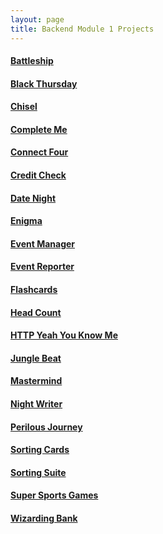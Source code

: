 ```yaml
---
layout: page
title: Backend Module 1 Projects
---
```


#### [Battleship](./battleship)

#### [Black Thursday](./black_thursday)

#### [Chisel](./chisel)

#### [Complete Me](./complete_me)

#### [Connect Four](./connect_four)

#### [Credit Check](./credit_check)

#### [Date Night](./date_night)

#### [Enigma](./enigma)

#### [Event Manager](./eventmanager)

#### [Event Reporter](./event_reporter)

#### [Flashcards](./flashcards)

#### [Head Count](./headcount)

#### [HTTP Yeah You Know Me](./http_yeah_you_know_me)

#### [Jungle Beat](./jungle_beat)

#### [Mastermind](./mastermind)

#### [Night Writer](./night_writer)

#### [Perilous Journey](./perilous_journey)

#### [Sorting Cards](./sorting_cards)

#### [Sorting Suite](./sorting_suite)

#### [Super Sports Games](./super_sports_games)

#### [Wizarding Bank](./wizarding_bank)
